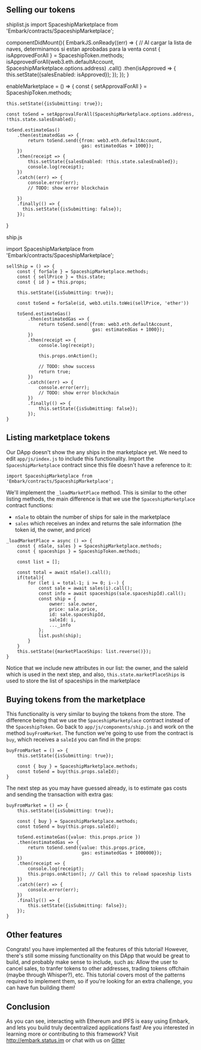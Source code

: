 ## Selling our tokens

shiplist.js
import SpaceshipMarketplace from 'Embark/contracts/SpaceshipMarketplace';

  componentDidMount(){
    EmbarkJS.onReady((err) => {
        // Al cargar la lista de naves, determinamos si estan aprobadas para la venta
        const { isApprovedForAll } = SpaceshipToken.methods;
        isApprovedForAll(web3.eth.defaultAccount, SpaceshipMarketplace.options.address)
            .call()
            .then(isApproved => {
                this.setState({salesEnabled: isApproved});
            });
    });
  }

  enableMarketplace = () => {
    const { setApprovalForAll } = SpaceshipToken.methods;

    this.setState({isSubmitting: true});

    const toSend = setApprovalForAll(SpaceshipMarketplace.options.address, !this.state.salesEnabled);

    toSend.estimateGas()
        .then(estimatedGas => {
            return toSend.send({from: web3.eth.defaultAccount,
                                gas: estimatedGas + 1000});
        })
        .then(receipt => {
            this.setState({salesEnabled: !this.state.salesEnabled});
            console.log(receipt);
        })
        .catch((err) => {
            console.error(err);
            // TODO: show error blockchain
            
        })
        .finally(() => {
          this.setState({isSubmitting: false});
        });
  }


ship.js

import SpaceshipMarketplace from 'Embark/contracts/SpaceshipMarketplace';

    sellShip = () => {
        const { forSale } = SpaceshipMarketplace.methods;
        const { sellPrice } = this.state;
        const { id } = this.props;

        this.setState({isSubmitting: true});

        const toSend = forSale(id, web3.utils.toWei(sellPrice, 'ether'))

        toSend.estimateGas()
            .then(estimatedGas => {
                return toSend.send({from: web3.eth.defaultAccount,
                                    gas: estimatedGas + 1000});
            })
            .then(receipt => {
                console.log(receipt);
                
                this.props.onAction();

                // TODO: show success
                return true;
            })
            .catch((err) => {
                console.error(err);
                // TODO: show error blockchain
            })
            .finally(() => {
                this.setState({isSubmitting: false});
            });
    }

## Listing marketplace tokens

Our DApp doesn't show the any ships in the marketplace yet. We need to edit `app/js/index.js` to include this functionality. Import the `SpaceshipMarketplace` contract since this file doesn't have a reference to it:

```
import SpaceshipMarketplace from 'Embark/contracts/SpaceshipMarketplace';
```

We'll implement the `_loadMarketPlace` method. This is similar to the other listing methods, the main difference is that we use the `SpaceshipMarketplace` contract functions:

- `nSale` to obtain the number of ships for sale in the marketplace
- `sales` which receives an index and returns the sale information (the token id, the owner, and price)

```
_loadMarketPlace = async () => {
    const { nSale, sales } = SpaceshipMarketplace.methods;
    const { spaceships } = SpaceshipToken.methods;

    const list = [];

    const total = await nSale().call();
    if(total){
        for (let i = total-1; i >= 0; i--) {
            const sale = await sales(i).call();
            const info = await spaceships(sale.spaceshipId).call();
            const ship = {
                owner: sale.owner,
                price: sale.price,
                id: sale.spaceshipId,
                saleId: i,
                ..._info
            };
            list.push(ship);
        }
    }
    this.setState({marketPlaceShips: list.reverse()});
}
```

Notice that we include new attributes in our list: the owner, and the saleId which is used in the next step, and also, `this.state.marketPlaceShips` is used to store the list of spaceships in the marketplace

## Buying tokens from the marketplace
This functionality is very similar to buying the tokens from the store.
The difference being that we use the `SpaceshipMarketplace` contract instead of the `SpaceshipToken`. Go back to `app/js/components/ship.js` and work on the method `buyFromMarket`. The function we're going to use from the contract is `buy`, which receives a `saleId` you can find in the props:

```
buyFromMarket = () => {
    this.setState({isSubmitting: true});

    const { buy } = SpaceshipMarketplace.methods;
    const toSend = buy(this.props.saleId);
}
```

The next step as you may have guessed already, is to estimate gas costs and sending the transaction with extra gas: 

```
buyFromMarket = () => {
    this.setState({isSubmitting: true});

    const { buy } = SpaceshipMarketplace.methods;
    const toSend = buy(this.props.saleId);

    toSend.estimateGas({value: this.props.price })
    .then(estimatedGas => {
        return toSend.send({value: this.props.price,
                            gas: estimatedGas + 1000000});
    })
    .then(receipt => {
        console.log(receipt);
        this.props.onAction(); // Call this to reload spaceship lists
    })
    .catch((err) => {
        console.error(err);
    })
    .finally(() => {
        this.setState({isSubmitting: false});
    });
}
```

## Other features
Congrats! you have implemented all the features of this tutorial! However, there's still some missing functionality on this DApp that would be great to build, and probably make sense to include, such as: Allow the user to cancel sales, to tranfer tokens to other addresses, trading tokens offchain (maybe through Whisper?), etc. This tutorial covers most of the patterns required to implement them, so if you're looking for an extra challenge, you can have fun building them!

## Conclusion

As you can see, interacting with Ethereum and IPFS is easy using Embark, and lets you build truly decentralized applications fast! Are you interested in learning more or contributing to this framework? Visit http://embark.status.im or chat with us on [Gitter](https://embark.status.im/chat/)